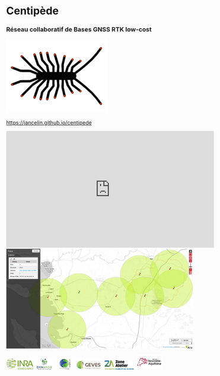 # Centipède

### Réseau collaboratif de Bases GNSS RTK low-cost

<img src="docs/images/centipede.jpg" height="200">

https://jancelin.github.io/centipede

<iframe width="560" height="315" src="https://https://centipede.sig.inra.fr/websig/lizmap/www/index.php/view/map/?repository=cent&project=situation" frameborder="0" allowfullscreen> </iframe>

<img src="docs/images/rtk_map.png">

<img src="docs/images/inra.png" height="30"> <img src="docs/images/dynafor.jpg" height="30"> <img src="docs/images/lienss.png" height="30"> <img src="docs/images/geves.png" height="30"> <img src="docs/images/ZA.jpg" height="25"> <img src="docs/images/region.jpg" height="40">






